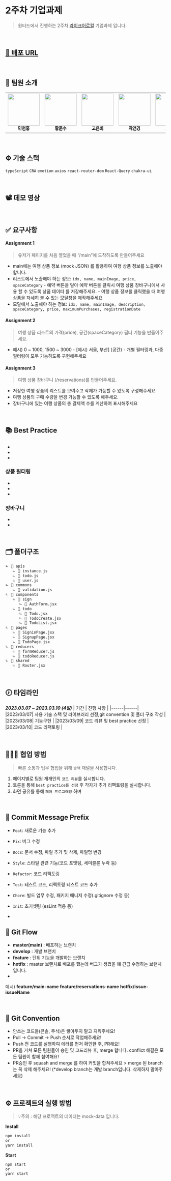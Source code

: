 
# 2주차 기업과제
>  원티드에서 진행하는 2주차 [라이크어로컬](https://likealocal.co.kr) 기업과제 입니다.

<br/>

## [🔗 배포 URL](https://pre-onboarding-9th-2-9.vercel.app)

<br/>

## 🥸 팀원 소개 

<table>
<tbody>
<tr>
<td  align="center">
<a  href="https://github.com/minhyeonhong"><img  src="https://avatars.githubusercontent.com/u/90454621?v=4(https://avatars.githubusercontent.com/u/90454621?v=4)"  width="100px;"  alt=""/>
<br  /><sub><b>민현홍</b></sub></a><br  /></td>

<td  align="center"><a  href="https://github.com/Hwang-Junsu"><img  src="https://avatars.githubusercontent.com/u/80745897?v=4(https://avatars.githubusercontent.com/u/80745897?v=4)"  width="100px;"  alt=""/><br  /><sub><b>황준수</b></sub></a><br  /></td>

<td  align="center"><a  href="https://github.com/eunrain"><img  src="https://avatars.githubusercontent.com/u/113877276?v=4(https://avatars.githubusercontent.com/u/113877276?v=4)"  width="100px;"  alt=""/><br  /><sub><b>고은비</b></sub></a><br  /></td>

<td  align="center"><a  href="https://github.com/yeon-kk"><img  src="https://avatars.githubusercontent.com/u/86847564?v=4(https://avatars.githubusercontent.com/u/86847564?v=4)"  width="100px;"  alt=""/><br  /><sub><b>곽연경</b></sub></a><br  /></td>

<td  align="center"><a  href="https://github.com/whl5105"><img  src="https://avatars.githubusercontent.com/u/73993670?v=4(https://avatars.githubusercontent.com/u/73993670?v=4)"  width="100px;"  alt=""/><br  /><sub><b>최수인</b></sub></a><br  /></td>

<td  align="center"><a  href="https://github.com/minhyeonhong"><img  src="https://avatars.githubusercontent.com/u/90454621?v=4(https://avatars.githubusercontent.com/u/90454621?v=4)"  width="100px;"  alt=""/><br  /><sub><b>김민영</b></sub></a><br  /></td>

</tbody>
</table>

<br/>

## ⚙️ 기술 스택 
```typeScript```
```CRA```
```emotion```
```axios```
```react-router-dom```
```React-Query```
```chakra-ui```

<br/>

## 📽️ 데모 영상 



<br/>

## ✅  요구사항

#### Assignment 1
> 유저가 페이지를 처음 열었을 때 “/main”에 도착하도록 만들어주세요
 -  main에는 여행 상품 정보 (mock JSON) 를 활용하여 여행 상품 정보를 노출해야합니다.
  -   리스트에서 노출해야 하는 정보: `idx, name, mainImage, price, spaceCategory`
    -   예약 버튼을 달아 예약 버튼을 클릭시 여행 상품 장바구니에서 사용 할 수 있도록 상품 데이터 를 저장해주세요.
    -   여행 상품 정보를 클릭했을 때 여행 상품을 자세히 볼 수 있는 모달창을 제작해주세요
 -   모달에서 노출해야 하는 정보: `idx, name, mainImage, description, spaceCategory, price, maximumPurchases, registrationDate`
 #### Assignment 2
>  여행 상품 리스트의 가격(price), 공간(spaceCategory) 필터 기능을 만들어주세요.

 -    예시) 0 ~ 1000, 1500 ~ 3000
    -   [예시) 서울, 부산] (공간)
    -   개별 필터링과, 다중 필터링이 모두 가능하도록 구현해주세요
 #### Assignment 3
> 여행 상품 장바구니 (/reservations)를 만들어주세요.
> 
  -   저장한 여행 상품의 리스트를 보여주고 삭제가 가능할 수 있도록 구성해주세요.
  -   여행 상품의 구매 수량을 변경 가능할 수 있도록 해주세요.
  -   장바구니에 있는 여행 상품의 총 결제액 수를 계산하여 표시해주세요

<br />


## 📚 Best Practice

###  
-
-
-


###  상품 필터링 
-
-
-


###  장바구니 
- 
- 
<br/>



## 🗂️ 폴더구조
```bash
ㄴ 📁 apis
   ㄴ 📄 instance.js
   ㄴ 📄 todo.js  
   ㄴ 📄 user.js 
ㄴ 📁 commons
   ㄴ 📄 validation.js
ㄴ 📁 components
   ㄴ 📁 sign
      ㄴ 📄 AuthForm.jsx  
   ㄴ 📁 todo
      ㄴ 📄 Todo.jsx
      ㄴ 📄 TodoCreate.jsx   
      ㄴ 📄 TodoList.jsx   
ㄴ 📁 pages
   ㄴ 📄 SigninPage.jsx
   ㄴ 📄 SignupPage.jsx
   ㄴ 📄 TodoPage.jsx
ㄴ 📁 reducers
   ㄴ 📄 formReducer.js
   ㄴ 📄 todoReducer.js
ㄴ 📁 shared 
   ㄴ 📄 Router.jsx
```

<br/>

## 🕖 타임라인
***2023.03.07 ~ 2023.03.10 (4일)***
| 기간 | 진행 사항 |
|------|------|
|2023/03/07| 사용 기술 스택 및 라이브러리 선정,git convention  및 폴더 구조 작성 |
|2023/03/08| 기능구현 |
|2023/03/09| 코드 리뷰 및 best practice 선정  |
|2023/03/10| 코드 리팩토링 |

<br/>

## 🧑🏻‍🏫 협업 방법
>빠른 소통과 업무 협업을 위해 `슬랙` 채널을 사용합니다.
1. 페이지별로 팀원 개개인의 `코드 리뷰`를 실시합니다.
3. 토론을 통해 `best practice를 선정` 후 각자가 추가 리팩토링을 실시합니다.
4. 화면 공유를 통해 `페어 프로그래밍` 하며 

<br/>

## 📖 Commit Message Prefix

- `Feat`: 새로운 기능 추가
- `Fix`: 버그 수정
- `Docs`: 문서 수정, 파일 추가 및 삭제, 파일명 변경
- `Style`: 스타일 관련 기능(코드 포맷팅, 세미콜론 누락 등)
- `Refactor`: 코드 리팩토링
- `Test`: 테스트 코드, 리펙토링 테스트 코드 추가
- `Chore`: 빌드 업무 수정, 패키지 매니저 수정(.gitignore 수정 등)
- `Init`: 초기셋팅 (esLint 적용 등)

- <br/>



## 📖 Git Flow

-   **master(main)** : 배포하는 브랜치
-   **develop** : 개발 브랜치 
-   **feature** : 단위 기능을 개발하는 브랜치 
-   **hotfix** : master 브랜치로 배포를 했는데 버그가 생겼을 떄 긴급 수정하는 브랜치 입니다.  
- 
예시)
**feature/main-name**
**feature/reservations**-**name**
**hotfix/issue-issueName**

<br/>

## 📖 Git Convention  


- 안쓰는 코드들(콘솔, 주석)은 쌓아두지 말고 지워주세요!
- Pull → Commit → Push 순서로 작업해주세요!
- Push 전 코드를 실행하여 에러를 먼저 확인한 후, PR해요!
- PR을 거쳐 모든 팀원들이 승인 및 코드리뷰 후, merge 합니다. conflict 해결은 모든 팀원이 함께 참여해요!
- PR승인 후 squash and merge 를 하여 커밋을 합쳐주세요 > merge 된 branch는 꼭 삭제 해주세요! 
   (*develop branch는 개발 branch입니다. 삭제하지 말아주세요)

<br/>

## ⚙️ 프로젝트의 실행 방법

> 💡주의 : 해당 프로젝트의 데이터는 mock-data 입니다. 

**Install**
```bash
npm install
or
yarn install
```

**Start**
```bash
npm start
or
yarn start
```


